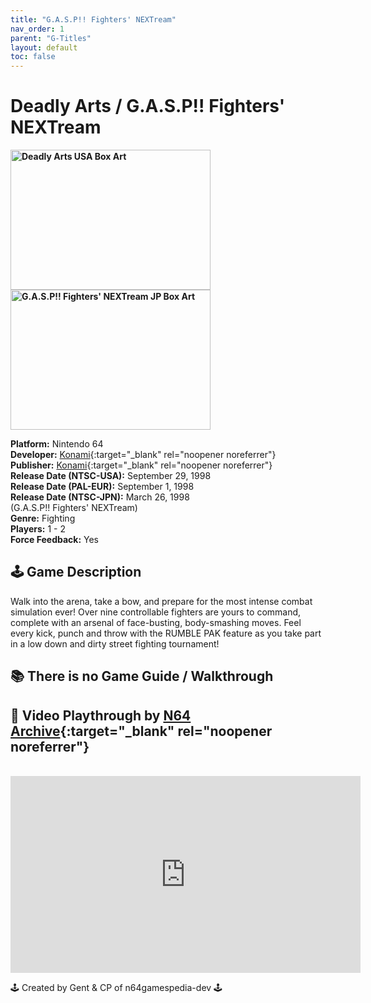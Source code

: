 ```yaml
---
title: "G.A.S.P!! Fighters' NEXTream"
nav_order: 1
parent: "G-Titles"
layout: default
toc: false
---
```


# Deadly Arts / G.A.S.P!! Fighters' NEXTream

<b>
<img src="https://images.launchbox-app.com//df7fd704-df80-4e5d-940a-2ffbae4fe59d.jpg" alt="Deadly Arts USA Box Art" width="320" height="224" />
<img src="https://images.launchbox-app.com/422cbb3b-09f4-4a60-834c-b4ac6b5459c1.jpg" alt="G.A.S.P!! Fighters' NEXTream JP Box Art" width="320" height="224" />
</b>

**Platform:** Nintendo 64  
**Developer:** [Konami](https://en.wikipedia.org/wiki/Konami){:target="_blank" rel="noopener noreferrer"}  
**Publisher:** [Konami](https://en.wikipedia.org/wiki/Konami){:target="_blank" rel="noopener noreferrer"}  
**Release Date (NTSC-USA):** September 29, 1998  
**Release Date (PAL-EUR):** September 1, 1998  
**Release Date (NTSC-JPN):** March 26, 1998    
(G.A.S.P!! Fighters' NEXTream)  
**Genre:** Fighting  
**Players:** 1 - 2  
**Force Feedback:** Yes  

## 🕹️ Game Description
Walk into the arena, take a bow, and prepare for the most intense combat simulation ever! Over nine controllable fighters are yours to command, complete with an arsenal of face-busting, body-smashing moves. Feel every kick, punch and throw with the RUMBLE PAK feature as you take part in a low down and dirty street fighting tournament!

## 📚 There is no Game Guide / Walkthrough

## 🎥 Video Playthrough by [N64 Archive](https://www.youtube.com/channel/UC1fUDTXUTKjpk_j7leAhAyw){:target="_blank" rel="noopener noreferrer"}  
<br />  
<iframe width="560" height="315" src="https://www.youtube.com/embed/79ok1HtSm4A" title="Deadly Arts Gameplay" frameborder="0" allowfullscreen></iframe>

🕹️ Created by Gent & CP of n64gamespedia-dev 🕹️

<!-- Vault Format: n64gamespedia-dev -->
<!-- Protocol Source: _vault-specs/format-protocol.md -->
